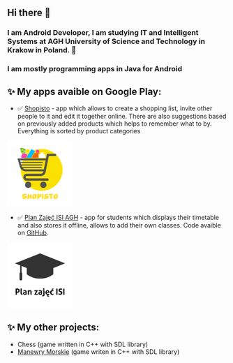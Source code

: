 ## Hi there 👋
### I am Android Developer, I am studying IT and Intelligent Systems at AGH University of Science and Technology in Krakow in Poland. 🏢
### I am mostly programming apps in Java for Android
## ✨ My apps avaible on Google Play:
* ✅ [Shopisto](https://play.google.com/store/apps/details?id=com.pawlowski.shopisto) - app which allows to create a shopping list, invite other people to it and edit it together online. There are also suggestions based on previously added products which helps to remember what to by. Everything is sorted by product categories

<img src="shopisto-logo.png" alt="shopisto" width="150"/>

* ✅ [Plan Zajęć ISI AGH](https://play.google.com/store/apps/details?id=com.pawlowski.planzajweaiiib) - app for students which displays their timetable and also stores it offline, allows to add their own classes. Code avaible on [GitHub](https://github.com/maciekpawlowski1/Plan_Zajec_ISI).

<img src="plan-zajec-isi-logo.png" alt="plan" width="150"/>


## ✨ My other projects:
* Chess (game written in C++ with SDL library)
* [Manewry Morskie](https://maciekpawlowski1.github.io/manewry) (game writen in C++ with SDL library)
